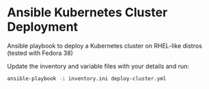 # Ansible Kubernetes Cluster Deployment

Ansible playbook to deploy a Kubernetes cluster on RHEL-like distros (tested with Fedora 38)

Update the inventory and variable files with your details and run:

```bash
ansible-playbook -i inventory.ini deploy-cluster.yml
```